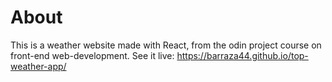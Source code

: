 # About

This is a weather website made with React, from the odin project course on front-end web-development.
See it live: https://barraza44.github.io/top-weather-app/

